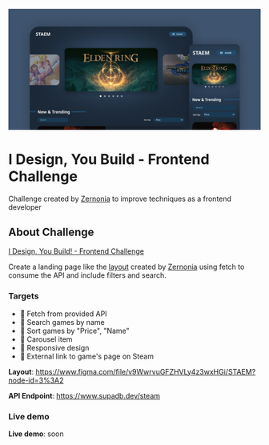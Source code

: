 ![Thumbnail Project](./thumbnail.png)

# I Design, You Build - Frontend Challenge

Challenge created by [Zernonia](https://blog.zernonia.com) to improve techniques as a frontend developer

## About Challenge

[I Design, You Build! - Frontend Challenge](https://blog.zernonia.com/i-design-you-build-frontend-challenge-4-supabase-version)

Create a landing page like the [layout](https://www.figma.com/file/v9WwrvuGFZHVLy4z3wxHGi/STAEM?node-id=3%3A2) created by [Zernonia](https://blog.zernonia.com) using fetch to consume the API and include filters and search.

### Targets

- 🎯 Fetch from provided API
- 🎯 Search games by name
- 🎯 Sort games by "Price", "Name"
- 🎯 Carousel item
- 🎯 Responsive design
- 🎯 External link to game's page on Steam

**Layout**: https://www.figma.com/file/v9WwrvuGFZHVLy4z3wxHGi/STAEM?node-id=3%3A2

**API Endpoint**: https://www.supadb.dev/steam

### Live demo

**Live demo**: soon
